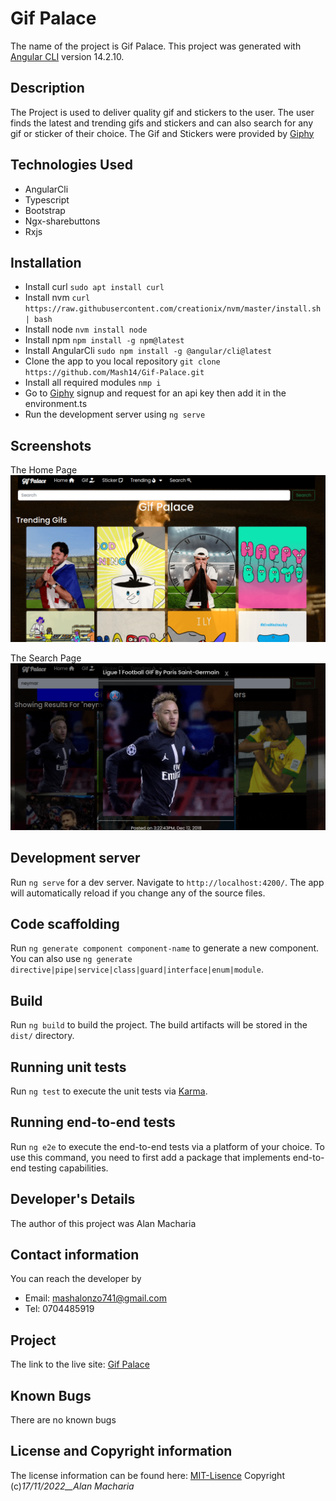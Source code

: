 # Gif Palace

The name of the project is Gif Palace. 
This project was generated with [Angular CLI](https://github.com/angular/angular-cli) version 14.2.10.

## Description 

The Project is used to deliver quality gif and stickers to the user. The user finds the latest and trending gifs and stickers and can also search for any gif or sticker of their choice. The Gif and Stickers were provided by [Giphy](https://developers.giphy.com/)

## Technologies Used

- AngularCli
- Typescript
- Bootstrap
- Ngx-sharebuttons
- Rxjs

## Installation

- Install curl
    ```sudo apt install curl```
- Install nvm
    ```curl https://raw.githubusercontent.com/creationix/nvm/master/install.sh | bash```
- Install node
    ```nvm install node```
- Install npm
    ```npm install -g npm@latest```
- Install AngularCli
    ```sudo npm install -g @angular/cli@latest```
- Clone the app to you local repository
    ```git clone https://github.com/Mash14/Gif-Palace.git```
- Install all required modules
    ```nmp i```
- Go to [Giphy](https://developers.giphy.com/) signup and request for an api key then add it in the environment.ts
- Run the development server using `ng serve`

## Screenshots

The Home Page
![The Home Page](/src/assets/img/home.png)

The Search Page
![The Search Page](/src/assets/img/search.png)

## Development server

Run `ng serve` for a dev server. Navigate to `http://localhost:4200/`. The app will automatically reload if you change any of the source files.

## Code scaffolding

Run `ng generate component component-name` to generate a new component. You can also use `ng generate directive|pipe|service|class|guard|interface|enum|module`.

## Build

Run `ng build` to build the project. The build artifacts will be stored in the `dist/` directory.

## Running unit tests

Run `ng test` to execute the unit tests via [Karma](https://karma-runner.github.io).

## Running end-to-end tests

Run `ng e2e` to execute the end-to-end tests via a platform of your choice. To use this command, you need to first add a package that implements end-to-end testing capabilities.

## Developer's Details

The author of this project was Alan Macharia

## Contact information

You can reach the developer by
- Email: mashalonzo741@gmail.com
- Tel: 0704485919 

## Project 

The link to the live site: [Gif Palace](https://gif-palace.netlify.app/)

## Known Bugs

There are no known bugs 

## License and Copyright information

The license information can be found here: [MIT-Lisence](https://opensource.org/licenses/MIT)
Copyright (c)_17/11/2022__Alan Macharia_

